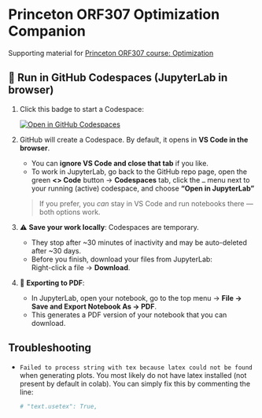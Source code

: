 # Princeton ORF307 Optimization Companion

Supporting material for [Princeton ORF307 course: Optimization](https://stellato.io/teaching/orf307)

## 🚀 Run in GitHub Codespaces (JupyterLab in browser)

1. Click this badge to start a Codespace:

   [![Open in GitHub Codespaces](https://github.com/codespaces/badge.svg)](https://codespaces.new/orf307/companion)

2. GitHub will create a Codespace. By default, it opens in **VS Code in the browser**.
   - You can **ignore VS Code and close that tab** if you like.
   - To work in JupyterLab, go back to the GitHub repo page, open the green **<> Code** button → **Codespaces** tab, click the `…` menu next to your running (active) codespace, and choose **“Open in JupyterLab”**

   > If you prefer, you _can_ stay in VS Code and run notebooks there — both options work.

3. ⚠️ **Save your work locally**: Codespaces are temporary.
   - They stop after ~30 minutes of inactivity and may be auto-deleted after ~30 days.
   - Before you finish, download your files from JupyterLab:  
     Right-click a file → **Download**.

4. 📄 **Exporting to PDF**:
   - In JupyterLab, open your notebook, go to the top menu → **File → Save and Export Notebook As → PDF**.
   - This generates a PDF version of your notebook that you can download.

## Troubleshooting

- `Failed to process string with tex because latex could not be found` when generating plots.
  You most likely do not have latex installed (not present by default in colab). You can simply fix this by commenting the line:

  ```python
  # "text.usetex": True,
  ```
